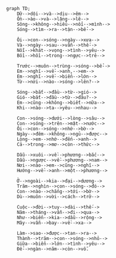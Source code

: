 ﻿```mermaid
graph TD;
    Dữ-->dội-->và-->dịu-->êm-->
    Ồn-->ào-->và-->lặng-->lẽ-->
    Sông-->không-->hiểu-->nổi-->mình-->
    Sóng-->tìm-->ra-->tận-->bể-->

    Ôi-->con-->sóng-->ngày-->xưa-->
    Và-->ngày-->sau-->vẫn-->thế-->
    Nỗi-->khát-->vọng-->tình-->yêu-->
    Bồi-->hồi-->trong-->ngực-->trẻ-->

    Trước-->muôn-->trùng-->sóng-->bể-->
    Em-->nghĩ-->về-->anh,-->em-->
    Em-->nghĩ-->về-->biển-->lớn-->
    Từ-->nơi-->nào-->sóng-->lên?-->

    Sóng-->bắt-->đầu-->từ-->gió-->
    Gió-->bắt-->đầu-->từ-->đâu?-->
    Em-->cũng-->không-->biết-->nữa-->
    Khi-->nào-->ta-->yêu-->nhau-->

    Con-->sóng-->dưới-->lòng-->sâu-->
    Con-->sóng-->trên-->mặt-->nước-->
    Ôi-->con-->sóng-->nhớ-->bờ-->
    Ngày-->đêm-->không-->ngủ-->được-->
    Lòng-->em-->nhớ-->đến-->anh-->
    Cả-->trong-->mơ-->còn-->thức-->

    Dẫu-->xuôi-->về-->phương-->bắc-->
    Dẫu-->ngược-->về-->phương-->nam-->
    Nơi-->nào-->em-->cũng-->nghĩ-->
    Hướng-->về-->anh-->một-->phương-->

    Ở-->ngoài-->kia-->đại-->dương-->
    Trăm-->nghìn-->con-->sóng-->đó-->
    Con-->nào-->chẳng-->tới-->bờ-->
    Dù-->muôn-->vời-->cách-->trở-->

    Cuộc-->đời-->tuy-->dài-->thế-->
    Năm-->tháng-->vẫn-->đi-->qua-->
    Như-->biển-->kia-->dẫu-->rộng-->
    Mây-->vẫn-->bay-->về-->xa-->

    Làm-->sao-->được-->tan-->ra-->
    Thành-->trăm-->con-->sóng-->nhỏ-->
    Giữa-->biển-->lớn-->tình-->yêu-->
    Để-->ngàn-->năm-->còn-->vỗ.
```